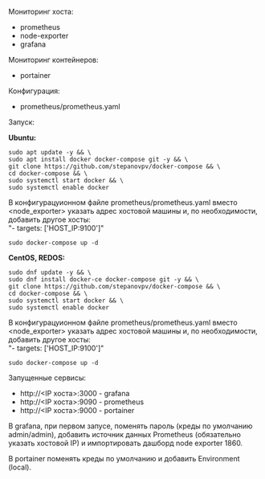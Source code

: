 Мониторинг хоста:
- prometheus
- node-exporter
- grafana

Мониторинг контейнеров:
- portainer

Конфигурация:
- prometheus/prometheus.yaml

Запуск:

**Ubuntu:**
```
sudo apt update -y && \
sudo apt install docker docker-compose git -y && \
git clone https://github.com/stepanovpv/docker-compose && \
cd docker-compose && \
sudo systemctl start docker && \
sudo systemctl enable docker
```
В конфигурацуионном файле prometheus/prometheus.yaml вместо <node_exporter> указать адрес хостовой машины и, по необходимости, добавить другое хосты:\
"- targets: ['HOST_IP:9100']"

```
sudo docker-compose up -d
```

**CentOS, REDOS:**
```
sudo dnf update -y && \
sudo dnf install docker-ce docker-compose git -y && \
git clone https://github.com/stepanovpv/docker-compose && \
cd docker-compose && \
sudo systemctl start docker && \
sudo systemctl enable docker
```
В конфигурацуионном файле prometheus/prometheus.yaml вместо <node_exporter> указать адрес хостовой машины и, по необходимости, добавить другое хосты:\
"- targets: ['HOST_IP:9100']"
```
sudo docker-compose up -d
```

Запущенные сервисы:
- http://<IP хоста>:3000 - grafana
- http://<IP хоста>:9090 - prometheus
- http://<IP хоста>:9000 - portainer

В grafana, при первом запусе, поменять пароль (креды по умолчанию admin/admin), добавить источник данных Prometheus (обязательно указать хостовой IP) и импортировать дашборд node exporter 1860.
 
В portainer поменять креды по умолчанию и добавить Environment (local).
